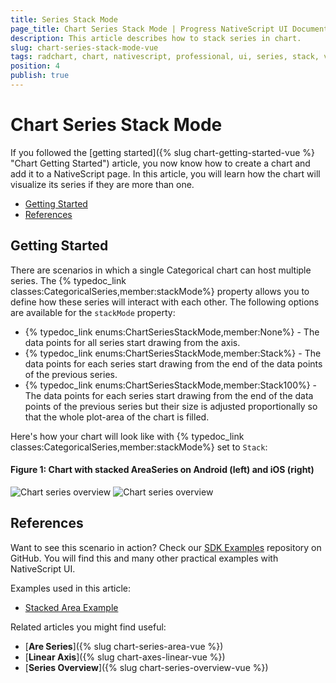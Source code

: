 ```yaml
---
title: Series Stack Mode
page_title: Chart Series Stack Mode | Progress NativeScript UI Documentation
description: This article describes how to stack series in chart.
slug: chart-series-stack-mode-vue
tags: radchart, chart, nativescript, professional, ui, series, stack, vue
position: 4
publish: true
---
```


# Chart Series Stack Mode

If you followed the [getting started]({% slug chart-getting-started-vue %} "Chart Getting Started") article, you now know how to create a chart and add it to a NativeScript page. In this article, you will learn how the chart will visualize its series if they are more than one.

* [Getting Started](#getting-started)
* [References](#references)

## Getting Started

There are scenarios in which a single Categorical chart can host multiple series. The {% typedoc_link classes:CategoricalSeries,member:stackMode%} property allows you to define how these series will interact with each other. The following options are available for the `stackMode` property:

* {% typedoc_link enums:ChartSeriesStackMode,member:None%} - The data points for all series start drawing from the axis.
* {% typedoc_link enums:ChartSeriesStackMode,member:Stack%} - The data points for each series start drawing from the end of the data points of the previous series.
* {% typedoc_link enums:ChartSeriesStackMode,member:Stack100%} - The data points for each series start drawing from the end of the data points of the previous series but their size is adjusted proportionally so that the whole plot-area of the chart is filled.

Here's how your chart will look like with {% typedoc_link classes:CategoricalSeries,member:stackMode%} set to `Stack`:

#### Figure 1: Chart with stacked AreaSeries on Android (left) and iOS (right)

![Chart series overview](../../../../ui/img/ns_ui/stacked_area_series_android.png "Bar series on Android.") ![Chart series overview](../../../../ui/img/ns_ui/stacked_area_series_ios.png "Bar series on iOS.")


## References

Want to see this scenario in action?
Check our [SDK Examples](https://github.com/NativeScript/nativescript-ui-samples-vue) repository on GitHub. You will find this and many other practical examples with NativeScript UI.

Examples used in this article:

* [Stacked Area Example](https://github.com/NativeScript/nativescript-ui-samples-vue/tree/master/chart/app/examples/series)

Related articles you might find useful:

* [**Are Series**]({% slug chart-series-area-vue %})
* [**Linear Axis**]({% slug chart-axes-linear-vue %})
* [**Series Overview**]({% slug chart-series-overview-vue %})
